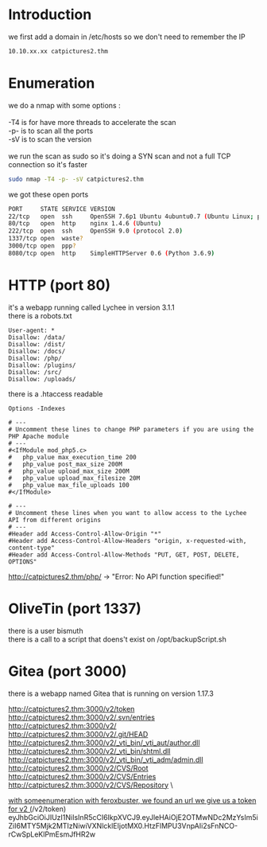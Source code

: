 # Introduction

we first add a domain in /etc/hosts so we don't need to remember the IP
```bash
10.10.xx.xx catpictures2.thm
```

# Enumeration

we do a nmap with some options :\
\
-T4 is for have more threads to accelerate the scan\
-p- is to scan all the ports\
-sV is to scan the version\
\
we run the scan as sudo so it's doing a SYN scan and not a full TCP connection so it's faster

```bash
sudo nmap -T4 -p- -sV catpictures2.thm
```

we got these open ports
```bash
PORT     STATE SERVICE VERSION
22/tcp   open  ssh     OpenSSH 7.6p1 Ubuntu 4ubuntu0.7 (Ubuntu Linux; protocol 2.0)
80/tcp   open  http    nginx 1.4.6 (Ubuntu)
222/tcp  open  ssh     OpenSSH 9.0 (protocol 2.0)
1337/tcp open  waste?
3000/tcp open  ppp?
8080/tcp open  http    SimpleHTTPServer 0.6 (Python 3.6.9)
```

# HTTP (port 80)
it's a webapp running called Lychee in version 3.1.1\
there is a robots.txt 
```
User-agent: *
Disallow: /data/
Disallow: /dist/
Disallow: /docs/
Disallow: /php/
Disallow: /plugins/
Disallow: /src/
Disallow: /uploads/
```

there is a .htaccess readable
```
Options -Indexes

# ---
# Uncomment these lines to change PHP parameters if you are using the PHP Apache module
# ---
#<IfModule mod_php5.c>
#	php_value max_execution_time 200
#	php_value post_max_size 200M
#	php_value upload_max_size 200M
#	php_value upload_max_filesize 20M
#	php_value max_file_uploads 100
#</IfModule>

# ---
# Uncomment these lines when you want to allow access to the Lychee API from different origins
# ---
#Header add Access-Control-Allow-Origin "*"
#Header add Access-Control-Allow-Headers "origin, x-requested-with, content-type"
#Header add Access-Control-Allow-Methods "PUT, GET, POST, DELETE, OPTIONS"
```

http://catpictures2.thm/php/ -> "Error: No API function specified!"


# OliveTin (port 1337)
there is a user bismuth\
there is a call to a script that doens't exist on /opt/backupScript.sh


# Gitea (port 3000)
there is a webapp named Gitea that is running on version 1.17.3

http://catpictures2.thm:3000/v2/token \
http://catpictures2.thm:3000/v2/.svn/entries \
http://catpictures2.thm:3000/v2/ \
http://catpictures2.thm:3000/v2/.git/HEAD \
http://catpictures2.thm:3000/v2/_vti_bin/_vti_aut/author.dll \
http://catpictures2.thm:3000/v2/_vti_bin/shtml.dll \
http://catpictures2.thm:3000/v2/_vti_bin/_vti_adm/admin.dll \
http://catpictures2.thm:3000/v2/CVS/Root \
http://catpictures2.thm:3000/v2/CVS/Entries \
http://catpictures2.thm:3000/v2/CVS/Repository \

[with someenumeration with feroxbuster, we found an url we give us a token for v2 (](http://catpictures2.thm:3000)/v2/token)
eyJhbGciOiJIUzI1NiIsInR5cCI6IkpXVCJ9.eyJleHAiOjE2OTMwNDc2MzYsIm5iZiI6MTY5Mjk2MTIzNiwiVXNlcklEIjotMX0.HtzFlMPU3VnpAIi2sFnNCO-rCwSpLeKlPmEsmJfHR2w
